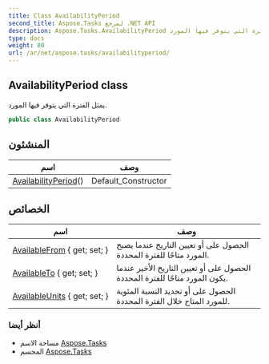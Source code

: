 ```yaml
---
title: Class AvailabilityPeriod
second_title: Aspose.Tasks لمرجع .NET API
description: Aspose.Tasks.AvailabilityPeriod فصل. يمثل الفترة التي يتوفر فيها المورد.
type: docs
weight: 80
url: /ar/net/aspose.tasks/availabilityperiod/
---
```

## AvailabilityPeriod class

يمثل الفترة التي يتوفر فيها المورد.

```csharp
public class AvailabilityPeriod
```

## المنشئون

| اسم | وصف |
| --- | --- |
| [AvailabilityPeriod](availabilityperiod/)() | Default_Constructor |

## الخصائص

| اسم | وصف |
| --- | --- |
| [AvailableFrom](../../aspose.tasks/availabilityperiod/availablefrom/) { get; set; } | الحصول على أو تعيين التاريخ عندما يصبح المورد متاحًا للفترة المحددة. |
| [AvailableTo](../../aspose.tasks/availabilityperiod/availableto/) { get; set; } | الحصول على أو تعيين التاريخ الأخير عندما يكون المورد متاحًا للفترة المحددة. |
| [AvailableUnits](../../aspose.tasks/availabilityperiod/availableunits/) { get; set; } | الحصول على أو تحديد النسبة المئوية للمورد المتاح خلال الفترة المحددة. |

### أنظر أيضا

* مساحة الاسم [Aspose.Tasks](../../aspose.tasks/)
* المجسم [Aspose.Tasks](../../)


